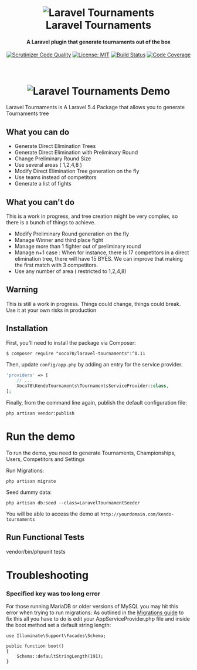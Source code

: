 <h1 align="center">
  <br>
  <img src="https://raw.githubusercontent.com/xoco70/laravel-tournaments/master/resources/assets/images/logo.png" alt="Laravel Tournaments">
  <br>
  Laravel Tournaments
  <br>
</h1>

<h4 align="center">A Laravel plugin that generate tournaments out of the box</h4>


<p align="center">
    <a href="https://scrutinizer-ci.com/g/xoco70/kendo-tournaments/?branch=master"><img src="https://camo.githubusercontent.com/d3f5c9de8adbb7fc3c18e44640c205c9d105f0ec/68747470733a2f2f7363727574696e697a65722d63692e636f6d2f672f786f636f37302f6b656e646f2d746f75726e616d656e74732f6261646765732f7175616c6974792d73636f72652e706e673f623d6d6173746572" alt="Scrutinizer Code Quality" data-canonical-src="https://scrutinizer-ci.com/g/xoco70/kendo-tournaments/badges/quality-score.png?b=master" style="max-width:100%;"></a>
    <a href="https://opensource.org/licenses/MIT"><img src="https://camo.githubusercontent.com/28ddbec0801282129302d6a51a9dd09b4c09c438/68747470733a2f2f696d672e736869656c64732e696f2f62616467652f4c6963656e73652d4d49542d627269676874677265656e2e7376673f7374796c653d666c61742d737175617265" alt="License: MIT" data-canonical-src="https://img.shields.io/badge/License-MIT-brightgreen.svg?style=flat-square" style="max-width:100%;"></a>
    <a href="https://scrutinizer-ci.com/g/xoco70/kendo-tournaments/badges/build.png?b=master"><img src="https://camo.githubusercontent.com/e1471ee47a70cb9663eb9f8b71707718451e83cc/68747470733a2f2f7363727574696e697a65722d63692e636f6d2f672f786f636f37302f6b656e646f2d746f75726e616d656e74732f6261646765732f6275696c642e706e673f623d6d6173746572" alt="Build Status" data-canonical-src="https://scrutinizer-ci.com/g/xoco70/kendo-tournaments/badges/build.png?b=master" style="max-width:100%;"></a>
    <a href="https://scrutinizer-ci.com/g/xoco70/kendo-tournaments/?branch=master"><img src="https://camo.githubusercontent.com/49b2a16d45e04d814850ed43ea432aea6d623121/68747470733a2f2f7363727574696e697a65722d63692e636f6d2f672f786f636f37302f6b656e646f2d746f75726e616d656e74732f6261646765732f636f7665726167652e706e673f623d6d6173746572" alt="Code Coverage" data-canonical-src="https://scrutinizer-ci.com/g/xoco70/kendo-tournaments/badges/coverage.png?b=master" style="max-width:100%;"></a>
</p>
<h1 align="center">
  <br>
  <img src="https://raw.githubusercontent.com/xoco70/laravel-tournaments/master/resources/assets/images/laravel-tournaments.gif" alt="Laravel Tournaments Demo">
</h1>


Laravel Tournaments is A Laravel 5.4 Package that allows you to generate Tournaments tree   
## What you can do

- Generate Direct Elimination Trees
- Generate Direct Elimination with Preliminary Round
- Change Preliminary Round Size
- Use several areas ( 1,2,4,8 )
- Modify Direct Elimination Tree generation on the fly
- Use teams instead of competitors
- Generate a list of fights

## What you can't do

This is a work in progress, and tree creation might be very complex, so there is a bunch of things to achieve.  

- Modify Preliminary Round generation on the fly
- Manage Winner and third place fight
- Manage more than 1 fighter out of preliminary round
- Manage n+1 case : When for instance, there is 17 competitors in a direct elimination tree, there will have 15 BYES.
 We can improve that making the first match with 3 competitors.
- Use any number of area ( restricted to 1,2,4,8) 

## Warning

This is still a work in progress. Things could change, things could break. Use it at your own risks in production


## Installation

First, you'll need to install the package via Composer:

```shell
$ composer require "xoco70/laravel-tournaments":^0.11
```

Then, update `config/app.php` by adding an entry for the service provider.

```php
'providers' => [
    // ...
    Xoco70\KendoTournaments\TournamentsServiceProvider::class,
];
```

Finally, from the command line again, publish the default configuration file:

```shell
php artisan vendor:publish
```

# Run the demo

To run the demo, you need to generate Tournaments, Championships, Users, Competitors and Settings

Run Migrations:
```shell
php artisan migrate
```

Seed dummy data:
```shell
php artisan db:seed --class=LaravelTournamentSeeder

```

You will be able to access the demo at `http://yourdomain.com/kendo-tournaments`


## Run Functional Tests

vendor/bin/phpunit tests

# Troubleshooting

### Specified key was too long error
For those running MariaDB or older versions of MySQL you may hit this error when trying to run migrations:
As outlined in the <a href="https://laravel.com/docs/master/migrations#creating-indexes">Migrations guide</a> to fix this all you have to do is edit your AppServiceProvider.php file and inside the boot method set a default string length:
```
use Illuminate\Support\Facades\Schema;

public function boot()
{
    Schema::defaultStringLength(191);
}
```
